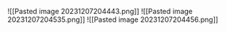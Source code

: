 ![[Pasted image 20231207204443.png]]
![[Pasted image 20231207204535.png]]
![[Pasted image 20231207204456.png]]
